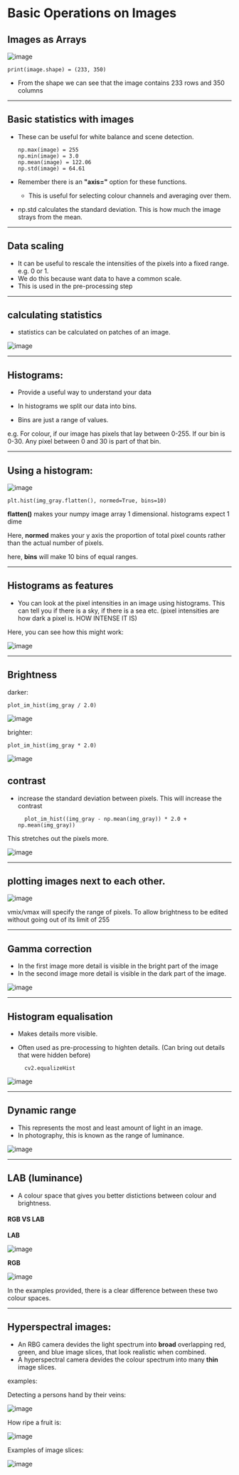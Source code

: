 # Basic Operations on Images

## Images as Arrays
![image](./pictures/example_image.PNG "Our example image that we are using the example code with.")

    print(image.shape) = (233, 350)
- From the shape we can see that the image contains 233 rows and 350 columns

---

## Basic statistics with images
- These can be useful for white balance and scene detection.    
    
      np.max(image) = 255
      np.min(image) = 3.0
      np.mean(image) = 122.06
      np.std(image) = 64.61
- Remember there is an **"axis="** option for these functions.
    - This is useful for selecting colour channels and averaging over them. 

- np.std calculates the standard deviation. This is how much the image strays from the mean.

---

## Data scaling
- It can be useful to rescale the intensities of the pixels into a fixed range. e.g. 0 or 1. 
- We do this because want data to have a common scale.
- This is used in the pre-processing step

---

## calculating statistics
- statistics can be calculated on patches of an image.

![image](./pictures/example_stats_on_patches.PNG "calculating statistics on parts of an image")

---

## Histograms:
- Provide a useful way to understand your data

- In histograms we split our data into bins.
- Bins are just a range of values.

e.g. For colour, if our image has pixels that lay between 0-255. If our bin is 0-30. Any pixel between 0 and 30 is part of that bin.

---

## Using a histogram:

![image](./pictures/histogram.PNG "Histogram example")

    plt.hist(img_gray.flatten(), normed=True, bins=10)

**flatten()** makes your numpy image array 1 dimensional. histograms expect 1 dime

Here, **normed** makes your y axis the proportion of total pixel counts rather than the actual number of pixels.

here, **bins** will make 10 bins of equal ranges.

---

## Histograms as features
- You can look at the pixel intensities in an image using histograms. This can tell you if there is a sky, if there is a sea etc. (pixel intensities are how dark a pixel is. HOW INTENSE IT IS)

Here, you can see how this might work:

![image](./pictures/histogram_as_features.PNG "Using histograms to recognise features")

---

## Brightness

darker:
    
    plot_im_hist(img_gray / 2.0)

![image](./pictures/hist_darker.PNG)

brighter:
    
    plot_im_hist(img_gray * 2.0)

![image](./pictures/hist_brighter.PNG)

## contrast

- increase the standard deviation between pixels. This will increase the contrast

        plot_im_hist((img_gray - np.mean(img_gray)) * 2.0 + np.mean(img_gray))

This stretches out the pixels more.

![image](./pictures/hist_contrast.PNG)

---

## plotting images next to each other.

![image](./pictures/plotting_side_by_side.PNG)

vmix/vmax will specify the range of pixels. To allow brightness to be edited without going out of its limit of 255

---

## Gamma correction
- In the first image more detail is visible in the bright part of the image
- In the second image more detail is visible in the dark part of the image.

![image](./pictures/gamma_correction.PNG)

---

## Histogram equalisation

- Makes details more visible.
- Often used as pre-processing to highten details. (Can bring out details that were hidden before)

        cv2.equalizeHist

![image](./pictures/hist_equalisation.PNG)

---

## Dynamic range
- This represents the most and least amount of light in an image.
- In photography, this is known as the range of luminance.

![image](./pictures/dynamic_range.PNG)

---

## LAB (luminance)
- A colour space that gives you better distictions between colour and brightness.

#### RGB VS LAB

**LAB**

![image](./pictures/LAB_examp.PNG)

**RGB**

![image](./pictures/RGB_examp.PNG)

In the examples provided, there is a clear difference between these two colour spaces. 

---

## Hyperspectral images:
- An RBG camera devides the light spectrum into **broad** overlapping red, green, and blue image slices, that look realistic when combined.
- A hyperspectral camera devides
the colour spectrum into many **thin** image slices.

examples:

Detecting a persons hand by their veins:

![image](./pictures/hyperspectral_1.PNG)

How ripe a fruit is:

![image](./pictures/hyperspectral_3.PNG)

Examples of image slices:

![image](./pictures/hyperspectral_2.PNG)
       

